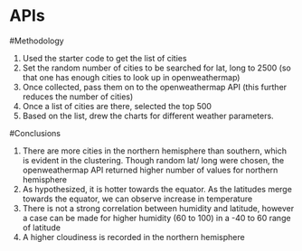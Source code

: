 # APIs

#Methodology


1. Used the starter code to get the list of cities
2. Set the random number of cities to be searched for lat, long to 2500 (so that one has enough cities to look up in openweathermap)
3. Once collected, pass them on to the openweathermap API (this further reduces the number of cities) 
4. Once a list of cities are there, selected the top 500
5. Based on the list, drew the charts for different weather parameters.


#Conclusions

1. There are more cities in the northern hemisphere than southern, which is evident in the clustering. Though random lat/ long were chosen, the openweathermap API returned higher number of values for northern hemisphere
2. As hypothesized, it is hotter towards the equator. As the latitudes merge towards the equator, we can observe increase in temperature
3. There is not a strong correlation between humidity and latitude, however a case can be made for higher humidity (60 to 100) in a -40 to 60 range of latitude
4. A higher cloudiness is recorded in the northern hemisphere

